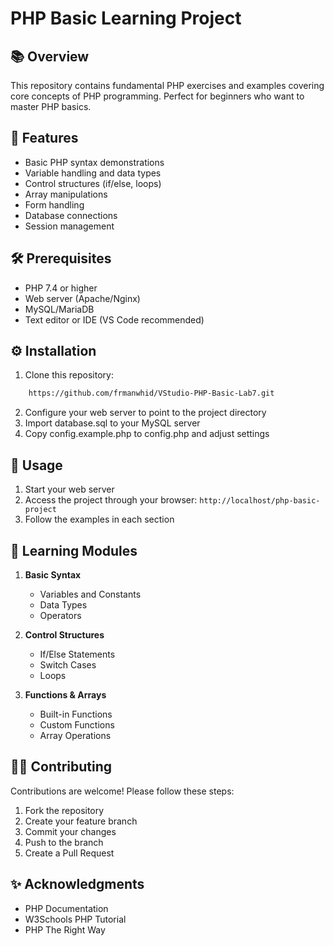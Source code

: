 # PHP Basic Learning Project

## 📚 Overview
This repository contains fundamental PHP exercises and examples covering core concepts of PHP programming. Perfect for beginners who want to master PHP basics.

## 🎯 Features
- Basic PHP syntax demonstrations
- Variable handling and data types
- Control structures (if/else, loops)
- Array manipulations
- Form handling
- Database connections
- Session management

## 🛠️ Prerequisites
- PHP 7.4 or higher
- Web server (Apache/Nginx)
- MySQL/MariaDB
- Text editor or IDE (VS Code recommended)

## ⚙️ Installation
1. Clone this repository:
```bash
    https://github.com/frmanwhid/VStudio-PHP-Basic-Lab7.git
```
2. Configure your web server to point to the project directory
3. Import database.sql to your MySQL server
4. Copy config.example.php to config.php and adjust settings

## 🚀 Usage
1. Start your web server
2. Access the project through your browser: `http://localhost/php-basic-project`
3. Follow the examples in each section

## 📝 Learning Modules
1. **Basic Syntax**
   - Variables and Constants
   - Data Types
   - Operators

2. **Control Structures**
   - If/Else Statements
   - Switch Cases
   - Loops

3. **Functions & Arrays**
   - Built-in Functions
   - Custom Functions
   - Array Operations

## 👨‍💻 Contributing
Contributions are welcome! Please follow these steps:
1. Fork the repository
2. Create your feature branch
3. Commit your changes
4. Push to the branch
5. Create a Pull Request

## ✨ Acknowledgments
- PHP Documentation
- W3Schools PHP Tutorial
- PHP The Right Way
